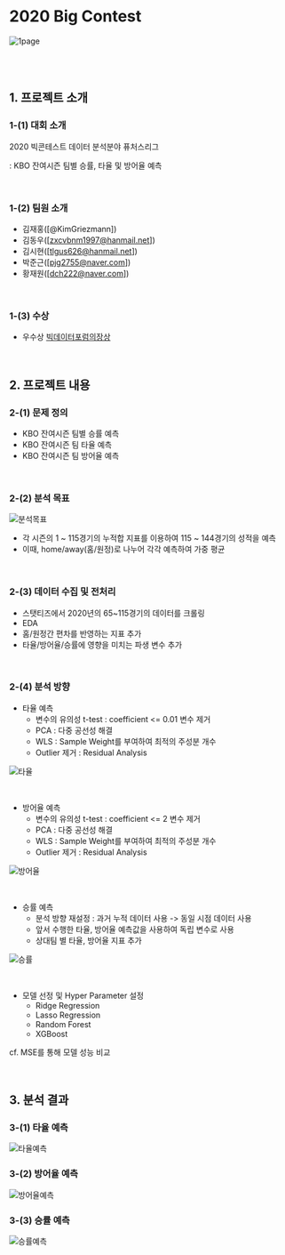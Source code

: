 # **2020 Big Contest**
![1page](https://user-images.githubusercontent.com/80115212/135368169-186a0f21-6c94-41ab-96ff-51774509ecca.PNG)


<br/>
<br/>

## **1. 프로젝트 소개**
### **1-(1) 대회 소개**
2020 빅콘테스트 데이터 분석분야 퓨처스리그 

: KBO 잔여시즌 팀별 승률, 타율 및 방어율 예측

<br/>


### **1-(2) 팀원 소개** 
- 김재홍([@KimGriezmann])
- 김동우([zxcvbnm1997@hanmail.net])
- 김시현([tlgus626@hanmail.net])
- 박준근([pjg2755@naver.com])
- 황재원([dch222@naver.com])

<br/>


### **1-(3) 수상** 
- 우수상 [빅데이터포럼의장상](https://www.bigcontest.or.kr/introduce/history2020.php) 

<br/>


## **2. 프로젝트 내용**
### **2-(1) 문제 정의**

- KBO 잔여시즌 팀별 승률 예측
- KBO 잔여시즌 팀 타율 예측
- KBO 잔여시즌 팀 방어율 예측

<br/>


### **2-(2) 분석 목표**
![분석목표](https://user-images.githubusercontent.com/80115212/135368122-ac0ebf36-980a-4a94-a63b-e23fc41525bf.PNG)

- 각 시즌의 1 ~ 115경기의 누적합 지표를 이용하여 115 ~ 144경기의 성적을 예측   
- 이때, home/away(홈/원정)로 나누어 각각 예측하여 가중 평균

<br/>


### **2-(3) 데이터 수집 및 전처리**
- 스탯티즈에서 2020년의 65~115경기의 데이터를 크롤링
- EDA
- 홈/원정간 편차를 반영하는 지표 추가
- 타율/방어율/승률에 영향을 미치는 파생 변수 추가

<br/>


### **2-(4) 분석 방향**
- 타율 예측
    * 변수의 유의성 t-test : coefficient <= 0.01 변수 제거
    * PCA : 다중 공선성 해결
    * WLS : Sample Weight를 부여하여 최적의 주성분 개수
    * Outlier 제거 : Residual Analysis
    
![타율](https://user-images.githubusercontent.com/80115212/135368450-2477d2d6-4aaa-41a5-9d53-ef51528d099b.PNG)

<br/>

- 방어율 예측
    * 변수의 유의성 t-test : coefficient <= 2 변수 제거
    * PCA : 다중 공선성 해결
    * WLS : Sample Weight를 부여하여 최적의 주성분 개수
    * Outlier 제거 : Residual Analysis
    
![방어율](https://user-images.githubusercontent.com/80115212/135368656-452636f7-ef12-4009-ba42-269ab110df48.PNG)

<br/>

- 승률 예측
    * 분석 방향 재설정 : 과거 누적 데이터 사용 -> 동일 시점 데이터 사용 
    * 앞서 수행한 타율, 방어율 예측값을 사용하여 독립 변수로 사용
    * 상대팀 별 타율, 방어율 지표 추가
    
![승률](https://user-images.githubusercontent.com/80115212/135369165-7e008644-69cc-4076-a159-821191f4ab4a.PNG)

<br/>

- 모델 선정 및 Hyper Parameter 설정
   * Ridge Regression
   * Lasso Regression
   * Random Forest
   * XGBoost
   
cf. MSE를 통해 모델 성능 비교

<br/>


## **3. 분석 결과**
### **3-(1) 타율 예측**
![타율예측](https://user-images.githubusercontent.com/80115212/135369337-de64856f-5826-4e5a-a9c5-ae1eb72908f1.PNG)


### **3-(2) 방어율 예측**
![방어율예측](https://user-images.githubusercontent.com/80115212/135369418-7088e755-0657-4920-857c-9953b4911bc9.PNG)


### **3-(3) 승률 예측**
![승률예측](https://user-images.githubusercontent.com/80115212/135369427-15c1b0ed-6b2d-475a-9923-9bdbf821d540.PNG)
